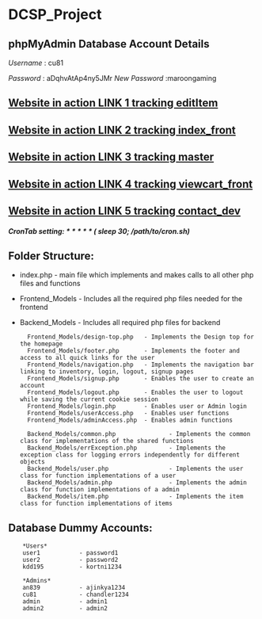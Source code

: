 # DCSP_Project

## phpMyAdmin Database Account Details
*Username* : cu81

*Password* : aDqhvAtAp4ny5JMr
*New Password* :maroongaming

## [Website in action LINK 1 tracking editItem](http://pluto.cse.msstate.edu/~an839/DCSP/link1_DCSP/DCSP_Project/)
## [Website in action LINK 2 tracking index_front](http://pluto.cse.msstate.edu/~an839/DCSP/link2_DCSP/DCSP_Project/)
## [Website in action LINK 3 tracking master](http://pluto.cse.msstate.edu/~an839/DCSP/link3_DCSP/DCSP_Project/)
## [Website in action LINK 4 tracking viewcart_front](http://pluto.cse.msstate.edu/~an839/DCSP/link4_DCSP/DCSP_Project/)
## [Website in action LINK 5 tracking contact_dev](http://pluto.cse.msstate.edu/~an839/DCSP/link5_DCSP/DCSP_Project/)


##### CronTab setting: * * * * * ( sleep 30; /path/to/cron.sh)

## Folder Structure: 
* index.php     - main file which implements and makes calls to all other php files and functions
* Frontend_Models      - Includes all the required php files needed for the frontend
* Backend_Models       - Includes all required php files for backend 

        Frontend_Models/design-top.php   - Implements the Design top for the homepage
        Frontend_Models/footer.php       - Implements the footer and access to all quick links for the user
        Frontend_Models/navigation.php   - Implements the navigation bar linking to inventory, login, logout, signup pages
        Frontend_Models/signup.php       - Enables the user to create an account
        Frontend_Models/logout.php       - Enables the user to logout while saving the current cookie session
        Frontend_Models/login.php        - Enables user or Admin login 
        Frontend_Models/userAccess.php   - Enables user functions 
        Frontend_Models/adminAccess.php  - Enables admin functions 

        Backend_Models/common.php               - Implements the common class for implementations of the shared functions
        Backend_Models/errException.php         - Implements the exception class for logging errors independently for different objects
        Backend_Models/user.php                 - Implements the user class for function implementations of a user
        Backend_Models/admin.php                - Implements the admin class for function implementations of a admin
        Backend_Models/item.php                 - Implements the item class for function implementations of items
         
## Database Dummy Accounts: 

        *Users*
        user1           - password1
        user2           - password2
        kdd195          - kortni1234
        
        *Admins*
        an839           - ajinkya1234
        cu81            - chandler1234
        admin           - admin1
        admin2          - admin2
